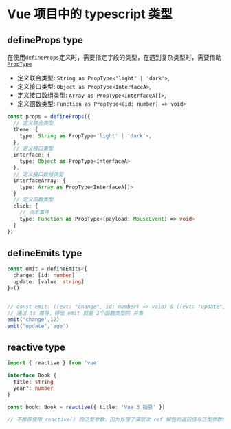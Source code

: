 # Vue 项目中的 typescript 类型

## defineProps type

在使用`defineProps`定义时，需要指定字段的类型，在遇到复杂类型时，需要借助 [`PropType`](https://cn.vuejs.org/guide/typescript/options-api.html#typing-component-props)

- 定义联合类型: `String as PropType<'light' | 'dark'>`,
- 定义接口类型: `Object as PropType<InterfaceA>`,
- 定义接口数组类型: `Array as PropType<InterfaceA[]>`,
- 定义函数类型: `Function as PropType<(id: number) => void>`

```ts
const props = defineProps({
  // 定义联合类型
  theme: {
    type: String as PropType<'light' | 'dark'>,
  },
  // 定义接口类型
  interface: {
    type: Object as PropType<InterfaceA>
  },
  // 定义接口数组类型
  interfaceArray: {
    type: Array as PropType<InterfaceA[]>
  }
  // 定义函数类型
  click: {
    // 点击事件
    type: Function as PropType<(payload: MouseEvent) => void>
  }
})
```

## defineEmits type

```ts
const emit = defineEmits<{
  change: [id: number]
  update: [value: string]
}>()


// const emit: ((evt: "change", id: number) => void) & ((evt: "update", value: string) => void)
// 通过 ts 推导，得出 emit 就是 2个函数类型的 并集
emit('change',12)
emit('update','age')
```

## reactive type

```ts
import { reactive } from 'vue'

interface Book {
  title: string
  year?: number
}

const book: Book = reactive({ title: 'Vue 3 指引' })

// 不推荐使用 reactive() 的泛型参数，因为处理了深层次 ref 解包的返回值与泛型参数的类型不同。
```